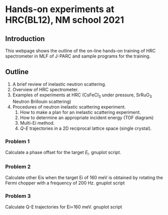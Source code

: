 # Hands-on experiments at HRC(BL12), NM school 2021

## Introduction
 This webpage shows the outline of the on-line hands-on training of HRC spectrometer in MLF of J-PARC and sample programs for the training. 
 
## Outline
1. A brief review of inelastic neutron scattering.
2. Overview of HRC spectrometer. 
3. Examples of experiments at HRC (CsFeCl<sub>3</sub> under pressure, SrRuO<sub>3</sub> Neutron Brillouin scattering) 
4. Procedures of neutron inelastic scattering experiment.
    1. How to make a plan for an inelastic scattering experiment.
    2. How to determine an appropriate incident energy (TOF diagram)
    3. Multi-Ei method.
    4. _Q-E_ trajectories in a 2D reciprocal lattice space (single crystal). 
### Problem 1
Calculate a phase offset for the target _E_<sub>i</sub>. gnuplot script.

### Problem 2 
Calculate other Eis when the target Ei of 160 meV is obtained by rotating the Fermi chopper with a frequency of 200 Hz. gnuplot script 

### Problem 3
Calculate Q-E trajectories for Ei=160 meV.  gnuplot script 
